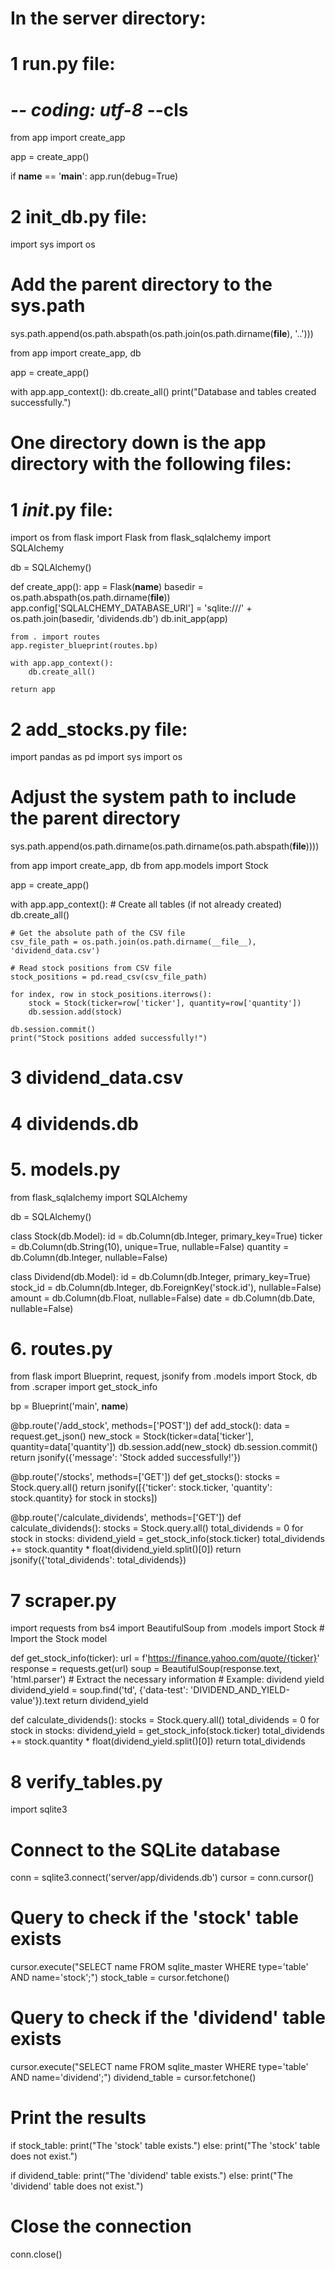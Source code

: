 # In the server directory: 
# 1 run.py file:

# -*- coding: utf-8 -*-cls
from app import create_app

app = create_app()

if __name__ == '__main__':
    app.run(debug=True)

# 2 init_db.py file:

import sys
import os

# Add the parent directory to the sys.path
sys.path.append(os.path.abspath(os.path.join(os.path.dirname(__file__), '..')))

from app import create_app, db

app = create_app()

with app.app_context():
    db.create_all()
    print("Database and tables created successfully.")


# One directory down is the app directory with the following files:

# 1 _init_.py file:

import os
from flask import Flask
from flask_sqlalchemy import SQLAlchemy

db = SQLAlchemy()

def create_app():
    app = Flask(__name__)
    basedir = os.path.abspath(os.path.dirname(__file__))
    app.config['SQLALCHEMY_DATABASE_URI'] = 'sqlite:///' + os.path.join(basedir, 'dividends.db')
    db.init_app(app)

    from . import routes
    app.register_blueprint(routes.bp)

    with app.app_context():
        db.create_all()

    return app

# 2 add_stocks.py file: 

import pandas as pd
import sys
import os

# Adjust the system path to include the parent directory
sys.path.append(os.path.dirname(os.path.dirname(os.path.abspath(__file__))))

from app import create_app, db
from app.models import Stock

app = create_app()

with app.app_context():
    # Create all tables (if not already created)
    db.create_all()

    # Get the absolute path of the CSV file
    csv_file_path = os.path.join(os.path.dirname(__file__), 'dividend_data.csv')

    # Read stock positions from CSV file
    stock_positions = pd.read_csv(csv_file_path)

    for index, row in stock_positions.iterrows():
        stock = Stock(ticker=row['ticker'], quantity=row['quantity'])
        db.session.add(stock)

    db.session.commit()
    print("Stock positions added successfully!")

# 3 dividend_data.csv

# 4 dividends.db

# 5. models.py

 
from flask_sqlalchemy import SQLAlchemy

db = SQLAlchemy()

class Stock(db.Model):
    id = db.Column(db.Integer, primary_key=True)
    ticker = db.Column(db.String(10), unique=True, nullable=False)
    quantity = db.Column(db.Integer, nullable=False)

class Dividend(db.Model):
    id = db.Column(db.Integer, primary_key=True)
    stock_id = db.Column(db.Integer, db.ForeignKey('stock.id'), nullable=False)
    amount = db.Column(db.Float, nullable=False)
    date = db.Column(db.Date, nullable=False)

# 6. routes.py 

from flask import Blueprint, request, jsonify
from .models import Stock, db
from .scraper import get_stock_info

bp = Blueprint('main', __name__)

@bp.route('/add_stock', methods=['POST'])
def add_stock():
    data = request.get_json()
    new_stock = Stock(ticker=data['ticker'], quantity=data['quantity'])
    db.session.add(new_stock)
    db.session.commit()
    return jsonify({'message': 'Stock added successfully!'})

@bp.route('/stocks', methods=['GET'])
def get_stocks():
    stocks = Stock.query.all()
    return jsonify([{'ticker': stock.ticker, 'quantity': stock.quantity} for stock in stocks])

@bp.route('/calculate_dividends', methods=['GET'])
def calculate_dividends():
    stocks = Stock.query.all()
    total_dividends = 0
    for stock in stocks:
        dividend_yield = get_stock_info(stock.ticker)
        total_dividends += stock.quantity * float(dividend_yield.split()[0])
    return jsonify({'total_dividends': total_dividends})

# 7 scraper.py
import requests
from bs4 import BeautifulSoup
from .models import Stock  # Import the Stock model

def get_stock_info(ticker):
    url = f'https://finance.yahoo.com/quote/{ticker}'
    response = requests.get(url)
    soup = BeautifulSoup(response.text, 'html.parser')
    # Extract the necessary information
    # Example: dividend yield
    dividend_yield = soup.find('td', {'data-test': 'DIVIDEND_AND_YIELD-value'}).text
    return dividend_yield



def calculate_dividends():
    stocks = Stock.query.all()
    total_dividends = 0
    for stock in stocks:
        dividend_yield = get_stock_info(stock.ticker)
        total_dividends += stock.quantity * float(dividend_yield.split()[0])
    return total_dividends

# 8 verify_tables.py

import sqlite3

# Connect to the SQLite database
conn = sqlite3.connect('server/app/dividends.db')
cursor = conn.cursor()

# Query to check if the 'stock' table exists
cursor.execute("SELECT name FROM sqlite_master WHERE type='table' AND name='stock';")
stock_table = cursor.fetchone()

# Query to check if the 'dividend' table exists
cursor.execute("SELECT name FROM sqlite_master WHERE type='table' AND name='dividend';")
dividend_table = cursor.fetchone()

# Print the results
if stock_table:
    print("The 'stock' table exists.")
else:
    print("The 'stock' table does not exist.")

if dividend_table:
    print("The 'dividend' table exists.")
else:
    print("The 'dividend' table does not exist.")

# Close the connection
conn.close()


